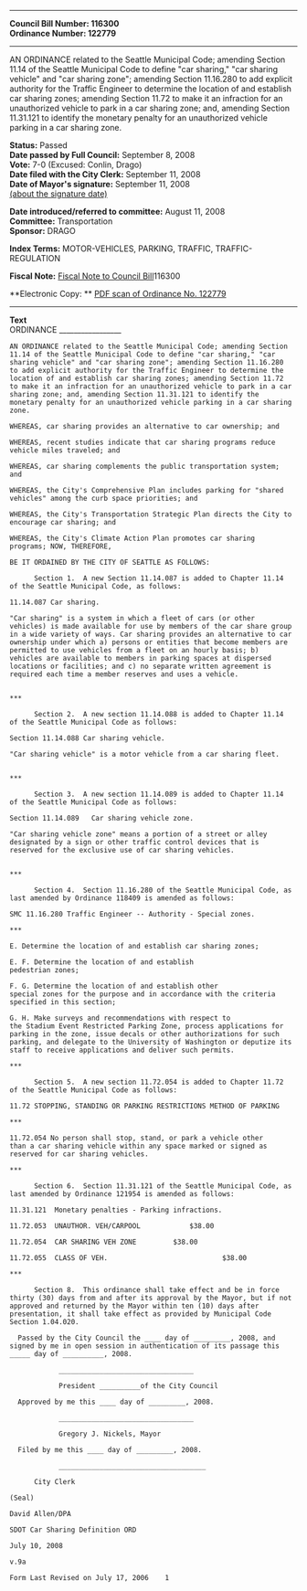 * * * * *  
  
**Council Bill Number: [](#h0)[](#h2)116300**   
**Ordinance Number: 122779**  
  
* * * * *  
  
AN ORDINANCE related to the Seattle Municipal Code; amending Section 11.14 of the Seattle Municipal Code to define "car sharing," "car sharing vehicle" and "car sharing zone"; amending Section 11.16.280 to add explicit authority for the Traffic Engineer to determine the location of and establish car sharing zones; amending Section 11.72 to make it an infraction for an unauthorized vehicle to park in a car sharing zone; and, amending Section 11.31.121 to identify the monetary penalty for an unauthorized vehicle parking in a car sharing zone.  
  
**Status:** Passed   
**Date passed by Full Council:** September 8, 2008   
**Vote:** 7-0 (Excused: Conlin, Drago)   
**Date filed with the City Clerk:** September 11, 2008   
**Date of Mayor's signature:** September 11, 2008   
[(about the signature date)](/~public/approvaldate.htm)   
  
  
**Date introduced/referred to committee:** August 11, 2008   
**Committee:** Transportation   
**Sponsor:** DRAGO   
  
**Index Terms:** MOTOR-VEHICLES, PARKING, TRAFFIC, TRAFFIC-REGULATION  
  
**Fiscal Note:** [Fiscal Note to Council Bill](http://clerk.seattle.gov/~public/fnote/116300.htm)[](#h1)[](#h3)116300  
  
**Electronic Copy: ** [PDF scan of Ordinance No. 122779](/~archives/Ordinances/Ord_122779.pdf)  
  
* * * * *  
  
**Text**  
    ORDINANCE _________________  
  
    AN ORDINANCE related to the Seattle Municipal Code; amending Section  
    11.14 of the Seattle Municipal Code to define "car sharing," "car  
    sharing vehicle" and "car sharing zone"; amending Section 11.16.280  
    to add explicit authority for the Traffic Engineer to determine the  
    location of and establish car sharing zones; amending Section 11.72  
    to make it an infraction for an unauthorized vehicle to park in a car  
    sharing zone; and, amending Section 11.31.121 to identify the  
    monetary penalty for an unauthorized vehicle parking in a car sharing  
    zone.  
  
    WHEREAS, car sharing provides an alternative to car ownership; and  
  
    WHEREAS, recent studies indicate that car sharing programs reduce  
    vehicle miles traveled; and  
  
    WHEREAS, car sharing complements the public transportation system;  
    and  
  
    WHEREAS, the City's Comprehensive Plan includes parking for "shared  
    vehicles" among the curb space priorities; and  
  
    WHEREAS, the City's Transportation Strategic Plan directs the City to  
    encourage car sharing; and  
  
    WHEREAS, the City's Climate Action Plan promotes car sharing  
    programs; NOW, THEREFORE,  
  
    BE IT ORDAINED BY THE CITY OF SEATTLE AS FOLLOWS:  
  
          Section 1.  A new Section 11.14.087 is added to Chapter 11.14  
    of the Seattle Municipal Code, as follows:  
  
    11.14.087 Car sharing.  
  
    "Car sharing" is a system in which a fleet of cars (or other  
    vehicles) is made available for use by members of the car share group  
    in a wide variety of ways. Car sharing provides an alternative to car  
    ownership under which a) persons or entities that become members are  
    permitted to use vehicles from a fleet on an hourly basis; b)  
    vehicles are available to members in parking spaces at dispersed  
    locations or facilities; and c) no separate written agreement is  
    required each time a member reserves and uses a vehicle.  
  
  
    ***  
  
          Section 2.  A new section 11.14.088 is added to Chapter 11.14  
    of the Seattle Municipal Code as follows:  
  
    Section 11.14.088 Car sharing vehicle.  
  
    "Car sharing vehicle" is a motor vehicle from a car sharing fleet.  
  
  
    ***  
  
          Section 3.  A new section 11.14.089 is added to Chapter 11.14  
    of the Seattle Municipal Code as follows:  
  
    Section 11.14.089   Car sharing vehicle zone.  
  
    "Car sharing vehicle zone" means a portion of a street or alley  
    designated by a sign or other traffic control devices that is  
    reserved for the exclusive use of car sharing vehicles.  
  
  
    ***  
  
          Section 4.  Section 11.16.280 of the Seattle Municipal Code, as  
    last amended by Ordinance 118409 is amended as follows:  
  
    SMC 11.16.280 Traffic Engineer -- Authority - Special zones.  
  
    ***  
  
    E. Determine the location of and establish car sharing zones;  
  
    E. F. Determine the location of and establish  
    pedestrian zones;  
  
    F. G. Determine the location of and establish other  
    special zones for the purpose and in accordance with the criteria  
    specified in this section;  
  
    G. H. Make surveys and recommendations with respect to  
    the Stadium Event Restricted Parking Zone, process applications for  
    parking in the zone, issue decals or other authorizations for such  
    parking, and delegate to the University of Washington or deputize its  
    staff to receive applications and deliver such permits.  
  
    ***  
  
          Section 5.  A new section 11.72.054 is added to Chapter 11.72  
    of the Seattle Municipal Code as follows:  
  
    11.72 STOPPING, STANDING OR PARKING RESTRICTIONS METHOD OF PARKING  
  
    ***  
  
    11.72.054 No person shall stop, stand, or park a vehicle other  
    than a car sharing vehicle within any space marked or signed as  
    reserved for car sharing vehicles.  
  
    ***  
  
          Section 6.  Section 11.31.121 of the Seattle Municipal Code, as  
    last amended by Ordinance 121954 is amended as follows:  
  
    11.31.121  Monetary penalties - Parking infractions.  
  
    11.72.053  UNAUTHOR. VEH/CARPOOL            $38.00  
  
    11.72.054  CAR SHARING VEH ZONE         $38.00  
  
    11.72.055  CLASS OF VEH.                            $38.00  
  
    ***  
  
          Section 8.  This ordinance shall take effect and be in force  
    thirty (30) days from and after its approval by the Mayor, but if not  
    approved and returned by the Mayor within ten (10) days after  
    presentation, it shall take effect as provided by Municipal Code  
    Section 1.04.020.  
  
      Passed by the City Council the ____ day of _________, 2008, and  
    signed by me in open session in authentication of its passage this  
    _____ day of __________, 2008.  
  
                _________________________________  
  
                President __________of the City Council  
  
      Approved by me this ____ day of _________, 2008.  
  
                _________________________________  
  
                Gregory J. Nickels, Mayor  
  
      Filed by me this ____ day of _________, 2008.  
  
                ____________________________________  
  
          City Clerk  
  
    (Seal)  
  
    David Allen/DPA  
  
    SDOT Car Sharing Definition ORD  
  
    July 10, 2008  
  
    v.9a  
  
    Form Last Revised on July 17, 2006    1  
